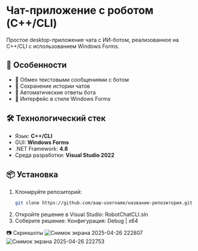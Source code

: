 # Чат-приложение с роботом (C++/CLI)

Простое desktop-приложение чата с ИИ-ботом, реализованное на C++/CLI с использованием Windows Forms.

## 📌 Особенности

- 📝 Обмен текстовыми сообщениями с ботом
- 📁 Сохранение истории чатов
- 🔄 Автоматические ответы бота
- 🎨 Интерфейс в стиле Windows Forms

## 🛠 Технологический стек

- Язык: **C++/CLI**
- GUI: **Windows Forms**
- .NET Framework: **4.8**
- Среда разработки: **Visual Studio 2022**

## 📦 Установка

1. Клонируйте репозиторий:
   ```bash
   git clone https://github.com/ваш-username/название-репозитория.git
2. Откройте решение в Visual Studio:
  RobotChatCLI.sln
3. Соберите решение:
  Конфигурация: Debug | x64

📷 Скриншоты
![Снимок экрана 2025-04-26 222807](https://github.com/user-attachments/assets/d3cac112-ced5-435d-8eae-a5b0ac46b1c0)
![Снимок экрана 2025-04-26 222753](https://github.com/user-attachments/assets/a60eb830-7b47-4502-905e-06eaa6218b8e)

